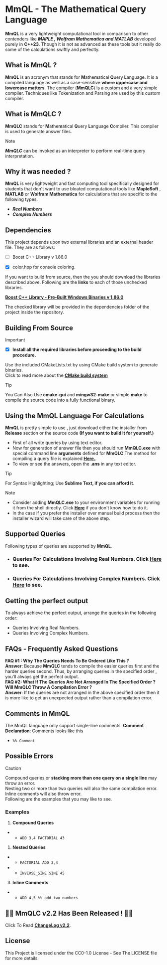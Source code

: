 # MmQL - The Mathematical Query Language
**MmQL** is a very lightweight computational tool in comparison to other contenders like ***MAPLE , Wolfram Mathematica and MATLAB*** developed purely in **C++23**. Though it is not as advanced as these tools but it really do some of the calculations swiftly and perfectly. 
## What is MmQL ?
**MmQL** is an acronym that stands for **M**athe**m**atical **Q**uery **L**anguage. It is a compiled language as well as a case-sensitive **where uppercase and  lowercase matters**. The compiler (**MmQLC**) is a custom and a very simple compiler. Techniques like Tokenization and Parsing are used by this custom compiler.

## What is MmQLC ?

**MmQLC** stands for **M**athe**m**atical **Q**uery **L**anguage **C**ompiler. This compiler is used to generate answer files.
> [!NOTE]
> ***MmQLC*** can be invoked as an interpreter to perform real-time query interpretation.

## Why it was needed ?
**MmQL** is very lightweight and fast computing tool specifically designed for students that don't want to use bloated computational tools like **MapleSoft** , **MATLAB** or **Wolfram Mathematica** for calculations that are specific to the following types.
- ***Real Numbers***
- ***Complex Numbers***
<!--- ***Matrices****
- ***Vectors*** -->

## Dependencies
This project depends upon two external libraries and an external header file. They are as follows:
- [ ]  Boost C++ Library v 1.86.0
<!--- [ ] Eigen Linear Algebra Library v 3.4.0-->
- [X] color.hpp for console coloring.

If you want to build from source, then the you should download the libraries described above. Following are the **links** to each of those unchecked libraries.

[**Boost C++ Library - Pre-Built Windows Binaries v 1.86.0**](https://sourceforge.net/projects/boost/files/boost-binaries/1.86.0/boost_1_86_0-msvc-14.1-64.exe/download)

<!--[**Eigen Linear Algebra Library v 3.4.0**](https://gitlab.com/libeigen/eigen/-/archive/3.4.0/eigen-3.4.0.zip)-->

 The checked library will be provided in the dependencies folder of the project inside the repository.


## Building From Source
> [!IMPORTANT]
> - [X] **Install all the required libraries before proceeding to the build procedure.**

Use the included CMakeLists.txt by using CMake build system to generate binaries.</br> Click to read more about the [**CMake build system**](https://cmake.org/documentation/)

> [!TIP]
> You Can Also Use **cmake-gui** and **mingw32-make** or simple **make** to compile 
> the source code into a fully functional binary.

## Using the MmQL Language For Calculations

**MmQL**  is pretty simple to use , just download either the installer from **Release** section or the source code **(If you want to build it for yourself.)** 

- First of all write queries by using  text editor.
- Now for generation of answer file then you should run **MmQLC.exe** with special command line **arguments** defined for **MmQLC** The method for compiling a query file is explained [**Here.**](DetailedDocs/MmQLC_Usage.md).
- To view or see the answers, open the **.ans** in any text editor.

> [!TIP]
> For Syntax Highlighting; Use **Sublime Text, if you can afford it**.

 > [!NOTE]
 > - Consider adding **MmQLC.exe** to your environment variables for running it from the shell directly. Click  [**Here**](https://www.youtube.com/watch?v=z84UIZy_qgE) if you don't know how to do it.
 > -  In  the case if you prefer the installer over manual build process then the installer wizard will take care of the above step.

## Supported Queries
Following types of queries are supported by **MmQL**.
<!--- ### Queries For Variables. Click [**Here**](DetailedDocs/vars.md) to see.-->
- ### Queries For Calculations Involving Real Numbers. Click [**Here**](DetailedDocs/realNumbers.md) to see.
- ### Queries For Calculations Involving Complex Numbers. Click [**Here**](DetailedDocs/complexNumbers.md) to see.

##  Getting the perfect output
To always achieve the perfect output, arrange the queries in the following order:
<!--- Variables Definition.-->
- Queries Involving Real Numbers.
- Queries Involving Complex Numbers.
## FAQs - Frequently Asked Questions
**FAQ #1 : Why The Queries Needs To Be Ordered Like This ?**</br>
**Answer**: Because **MmQLC** tends to compile the easier queries first and the harder queries second. Thus, by arranging queries in the specified order , you'll always get the perfect output.</br>
**FAQ #2: What If The Queries Are Not Arranged In The Specified Order ? Will MmQLC Throw A Compilation Error ?**</br>
**Answer**: If the queries are not arranged in the above specified order then it is more like to get an unexpected output rather than a compilation error.

## Comments in MmQL
The MmQL language only support single-line comments.
**Comment Declaration**: Comments looks like this
- `%% Comment`
## Possible Errors
> [!CAUTION]
>Compound queries or **stacking more than one query on a single line** may throw an error.</br>
>Nesting two or more than two queries will also the same compilation error.</br>
>Inline comments will also throw error.</br> Following are the examples that you may like to see.
> ### Examples
> 1. **Compound Queries**
> - - `ADD 3,4 FACTORIAL 43`
> 1. **Nested Queries**
> - -    `FACTORIAL ADD 3,4`
> - -    `INVERSE_SINE SINE 45`
> 3.  **Inline Comments**
> - -  `ADD 4,5 %% add two numbers`
## 🎈🎉 MmQLC v2.2 Has Been Released ! 🎉🎈 
Click To Read [**ChangeLog v2.2**](DetailedDocs/Change_Log.md).
## License
This Project is licensed under the CC0-1.0 License - See The LICENSE file for more details.
